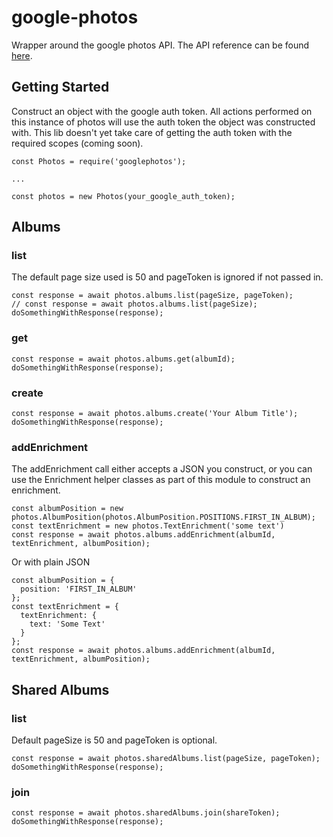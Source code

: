 # google-photos

Wrapper around the google photos API. The API reference can be found [here](https://developers.google.com/photos/library/reference/).

## Getting Started

Construct an object with the google auth token. All actions performed on this instance of photos
will use the auth token the object was constructed with. This lib doesn't yet take care of getting
the auth token with the required scopes (coming soon).

```
const Photos = require('googlephotos');

...

const photos = new Photos(your_google_auth_token);
```

## Albums

### list

The default page size used is 50 and pageToken is ignored if not passed in.

```
const response = await photos.albums.list(pageSize, pageToken);
// const response = await photos.albums.list(pageSize);
doSomethingWithResponse(response);
```

### get

```
const response = await photos.albums.get(albumId);
doSomethingWithResponse(response);
```

### create

```
const response = await photos.albums.create('Your Album Title');
doSomethingWithResponse(response);
```

### addEnrichment

The addEnrichment call either accepts a JSON you construct, or you can use the Enrichment helper
classes as part of this module to construct an enrichment.

```
const albumPosition = new photos.AlbumPosition(photos.AlbumPosition.POSITIONS.FIRST_IN_ALBUM);
const textEnrichment = new photos.TextEnrichment('some text')
const response = await photos.albums.addEnrichment(albumId, textEnrichment, albumPosition);
```

Or with plain JSON

```
const albumPosition = {
  position: 'FIRST_IN_ALBUM'
};
const textEnrichment = {
  textEnrichment: {
    text: 'Some Text'
  }
};
const response = await photos.albums.addEnrichment(albumId, textEnrichment, albumPosition);
```

## Shared Albums

### list

Default pageSize is 50 and pageToken is optional.

```
const response = await photos.sharedAlbums.list(pageSize, pageToken);
doSomethingWithResponse(response);
```

### join

```
const response = await photos.sharedAlbums.join(shareToken);
doSomethingWithResponse(response);
```
